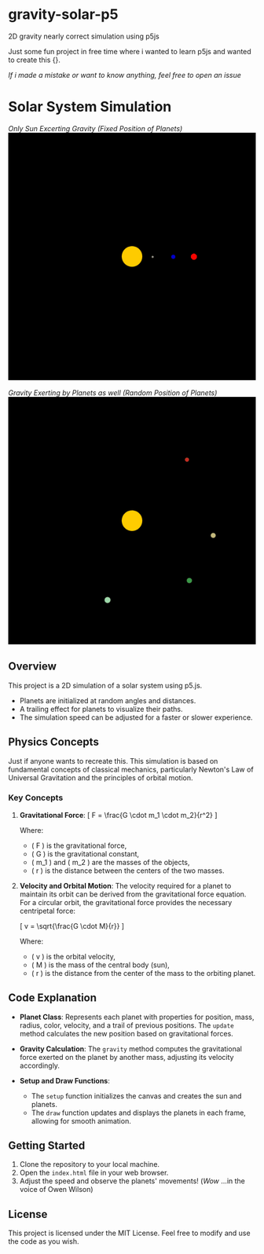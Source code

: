 # gravity-solar-p5

2D gravity nearly correct simulation using p5js

Just some fun project in free time where i wanted to learn p5js and wanted to create this {}.

_If i made a mistake or want to know anything, feel free to open an issue_

# Solar System Simulation

_Only Sun Excerting Gravity (Fixed Position of Planets)_
![Only Sun Excerting Gravity (Fixed Position of Planets)](./assets/only_sun_gravity.gif)

_Gravity Exerting by Planets as well (Random Position of Planets)_
![Gravity Exerting by Planets as well (Random Position of Planets)](./assets/gravity_affecting_planets.gif)

## Overview

This project is a 2D simulation of a solar system using p5.js.

- Planets are initialized at random angles and distances.
- A trailing effect for planets to visualize their paths.
- The simulation speed can be adjusted for a faster or slower experience.

## Physics Concepts

Just if anyone wants to recreate this.
This simulation is based on fundamental concepts of classical mechanics, particularly Newton's Law of Universal Gravitation and the principles of orbital motion.

### Key Concepts

1. **Gravitational Force**:
   \[
   F = \frac{G \cdot m_1 \cdot m_2}{r^2}
   \]

   Where:

   - \( F \) is the gravitational force,
   - \( G \) is the gravitational constant,
   - \( m_1 \) and \( m_2 \) are the masses of the objects,
   - \( r \) is the distance between the centers of the two masses.

2. **Velocity and Orbital Motion**:
   The velocity required for a planet to maintain its orbit can be derived from the gravitational force equation. For a circular orbit, the gravitational force provides the necessary centripetal force:

   \[
   v = \sqrt{\frac{G \cdot M}{r}}
   \]

   Where:

   - \( v \) is the orbital velocity,
   - \( M \) is the mass of the central body (sun),
   - \( r \) is the distance from the center of the mass to the orbiting planet.

## Code Explanation

- **Planet Class**: Represents each planet with properties for position, mass, radius, color, velocity, and a trail of previous positions. The `update` method calculates the new position based on gravitational forces.
- **Gravity Calculation**: The `gravity` method computes the gravitational force exerted on the planet by another mass, adjusting its velocity accordingly.

- **Setup and Draw Functions**:
  - The `setup` function initializes the canvas and creates the sun and planets.
  - The `draw` function updates and displays the planets in each frame, allowing for smooth animation.

## Getting Started

1. Clone the repository to your local machine.
2. Open the `index.html` file in your web browser.
3. Adjust the speed and observe the planets' movements! (_Wow_ ...in the voice of Owen Wilson)

## License

This project is licensed under the MIT License. Feel free to modify and use the code as you wish.
